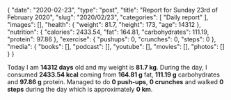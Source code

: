 {
    "date": "2020-02-23",
    "type": "post",
    "title": "Report for Sunday 23rd of February 2020",
    "slug": "2020\/02\/23",
    "categories": [
        "Daily report"
    ],
    "images": [],
    "health": {
        "weight": 81.7,
        "height": 173,
        "age": 14312
    },
    "nutrition": {
        "calories": 2433.54,
        "fat": 164.81,
        "carbohydrates": 111.19,
        "protein": 97.86
    },
    "exercise": {
        "pushups": 0,
        "crunches": 0,
        "steps": 0
    },
    "media": {
        "books": [],
        "podcast": [],
        "youtube": [],
        "movies": [],
        "photos": []
    }
}

Today I am <strong>14312 days</strong> old and my weight is <strong>81.7 kg</strong>. During the day, I consumed <strong>2433.54 kcal</strong> coming from <strong>164.81 g</strong> fat, <strong>111.19 g</strong> carbohydrates and <strong>97.86 g</strong> protein. Managed to do <strong>0 push-ups</strong>, <strong>0 crunches</strong> and walked <strong>0 steps</strong> during the day which is approximately <strong>0 km</strong>.